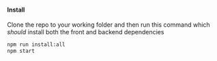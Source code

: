 #### Install

Clone the repo to your working folder and then run this command which _should_ install both the front and backend dependencies

```bash
npm run install:all
npm start
```
